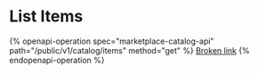 # List Items

{% openapi-operation spec="marketplace-catalog-api" path="/public/v1/catalog/items" method="get" %}
[Broken link](broken-reference)
{% endopenapi-operation %}
